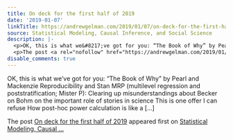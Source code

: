 ```yaml
---
title: On deck for the first half of 2019
date: '2019-01-07'
linkTitle: https://andrewgelman.com/2019/01/07/on-deck-for-the-first-half-of-2019/
source: Statistical Modeling, Causal Inference, and Social Science
description: |-
  <p>OK, this is what we&#8217;ve got for you: “The Book of Why” by Pearl and Mackenzie Reproducibility and Stan MRP (multilevel regression and poststratification; Mister P): Clearing up misunderstandings about Becker on Bohm on the important role of stories in science This is one offer I can refuse How post-hoc power calculation is like a [&#8230;]</p>
  <p>The post <a rel="nofollow" href="https://andrewgelman.com/2019/01/07/on-deck-for-the-first-half-of-2019/">On deck for the first half of 2019</a> appeared first on <a rel="nofollow" href="https://andrewgelman.com">Statistical Modeling, Causal ...
disable_comments: true
---
```

<p>OK, this is what we&#8217;ve got for you: “The Book of Why” by Pearl and Mackenzie Reproducibility and Stan MRP (multilevel regression and poststratification; Mister P): Clearing up misunderstandings about Becker on Bohm on the important role of stories in science This is one offer I can refuse How post-hoc power calculation is like a [&#8230;]</p>
<p>The post <a rel="nofollow" href="https://andrewgelman.com/2019/01/07/on-deck-for-the-first-half-of-2019/">On deck for the first half of 2019</a> appeared first on <a rel="nofollow" href="https://andrewgelman.com">Statistical Modeling, Causal ...